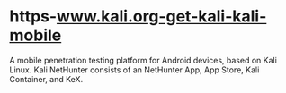 # https-www.kali.org-get-kali-kali-mobile
A mobile penetration testing platform for Android devices, based on Kali Linux. Kali NetHunter consists of an NetHunter App, App Store, Kali Container, and KeX.
